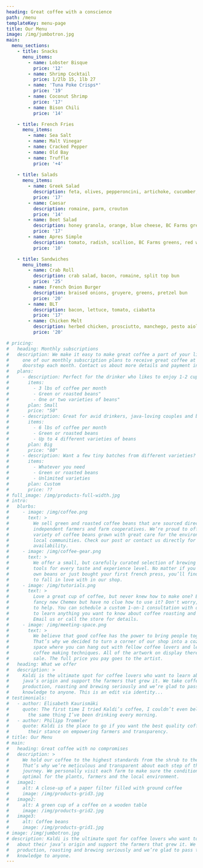 ```yaml
---
heading: Great coffee with a conscience
path: /menu
templateKey: menu-page
title: Our Menu
image: /img/jumbotron.jpg
main:
  menu_sections:
    - title: Snacks
      menu_items:
        - name: Lobster Bisque
          price: '12'
        - name: Shrimp Cocktail
          price: 1/2lb 15, 1lb 27
        - name: 'Tuna Poke Crisps*'
          price: '19'
        - name: Coconut Shrimp
          price: '17'
        - name: Bison Chili
          price: '14'

    - title: French Fries
      menu_items:
        - name: Sea Salt
        - name: Malt Vinegar
        - name: Cracked Pepper
        - name: Old Bay
        - name: Truffle
          price: '+4'
    
    - title: Salads
      menu_items:
        - name: Greek Salad
          description: feta, olives, pepperoncini, artichoke, cucumber, scallion, crostini, BC greens, Greek vin
          price: '17'
        - name: Caesar
          description: romaine, parm, crouton
          price: '14'
        - name: Beet Salad
          description: honey granola, orange, blue cheese, BC Farms greens, poppyseed vin
          price: '17'
        - name: Apres Simple
          description: tomato, radish, scallion, BC Farms greens, red wine vin
          price: '10'

    - title: Sandwiches
      menu_items:
        - name: Crab Roll
          description: crab salad, bacon, romaine, split top bun
          price: '25'
        - name: French Onion Burger
          description: braised onions, gruyere, greens, pretzel bun
          price: '20'
        - name: BLT
          description: bacon, lettuce, tomato, ciabatta
          price: '17'
        - name: Chicken Melt
          description: herbed chicken, prosciutto, manchego, pesto aioli, telera bun
          price: '20'

# pricing:
#   heading: Monthly subscriptions
#   description: We make it easy to make great coffee a part of your life. Choose
#     one of our monthly subscription plans to receive great coffee at your
#     doorstep each month. Contact us about more details and payment info.
#   plans:
#     - description: Perfect for the drinker who likes to enjoy 1-2 cups per day.
#       items:
#         - 3 lbs of coffee per month
#         - Green or roasted beans"
#         - One or two varieties of beans"
#       plan: Small
#       price: "50"
#     - description: Great for avid drinkers, java-loving couples and bigger crowds
#       items:
#         - 6 lbs of coffee per month
#         - Green or roasted beans
#         - Up to 4 different varieties of beans
#       plan: Big
#       price: "80"
#     - description: Want a few tiny batches from different varieties? Try our custom plan
#       items:
#         - Whatever you need
#         - Green or roasted beans
#         - Unlimited varieties
#       plan: Custom
#       price: ??
# full_image: /img/products-full-width.jpg
# intro:
#   blurbs:
#     - image: /img/coffee.png
#       text: >
#         We sell green and roasted coffee beans that are sourced directly from
#         independent farmers and farm cooperatives. We’re proud to offer a
#         variety of coffee beans grown with great care for the environment and
#         local communities. Check our post or contact us directly for current
#         availability.
#     - image: /img/coffee-gear.png
#       text: >
#         We offer a small, but carefully curated selection of brewing gear and
#         tools for every taste and experience level. No matter if you roast your
#         own beans or just bought your first french press, you’ll find a gadget
#         to fall in love with in our shop.
#     - image: /img/tutorials.png
#       text: >
#         Love a great cup of coffee, but never knew how to make one? Bought a
#         fancy new Chemex but have no clue how to use it? Don't worry, we’re here
#         to help. You can schedule a custom 1-on-1 consultation with our baristas
#         to learn anything you want to know about coffee roasting and brewing.
#         Email us or call the store for details.
#     - image: /img/meeting-space.png
#       text: >
#         We believe that good coffee has the power to bring people together.
#         That’s why we decided to turn a corner of our shop into a cozy meeting
#         space where you can hang out with fellow coffee lovers and learn about
#         coffee making techniques. All of the artwork on display there is for
#         sale. The full price you pay goes to the artist.
#   heading: What we offer
#   description: >
#     Kaldi is the ultimate spot for coffee lovers who want to learn about their
#     java’s origin and support the farmers that grew it. We take coffee
#     production, roasting and brewing seriously and we’re glad to pass that
#     knowledge to anyone. This is an edit via identity...
# testimonials:
#   - author: Elisabeth Kaurismäki
#     quote: The first time I tried Kaldi’s coffee, I couldn’t even believe that was
#       the same thing I’ve been drinking every morning.
#   - author: Philipp Trommler
#     quote: Kaldi is the place to go if you want the best quality coffee. I love
#       their stance on empowering farmers and transparency.
# title: Our Menu
# main:
#   heading: Great coffee with no compromises
#   description: >
#     We hold our coffee to the highest standards from the shrub to the cup.
#     That’s why we’re meticulous and transparent about each step of the coffee’s
#     journey. We personally visit each farm to make sure the conditions are
#     optimal for the plants, farmers and the local environment.
#   image1:
#     alt: A close-up of a paper filter filled with ground coffee
#     image: /img/products-grid3.jpg
#   image2:
#     alt: A green cup of a coffee on a wooden table
#     image: /img/products-grid2.jpg
#   image3:
#     alt: Coffee beans
#     image: /img/products-grid1.jpg
# image: /img/jumbotron.jpg
# description: Kaldi is the ultimate spot for coffee lovers who want to learn
#   about their java’s origin and support the farmers that grew it. We take coffee
#   production, roasting and brewing seriously and we’re glad to pass that
#   knowledge to anyone.
---
```

